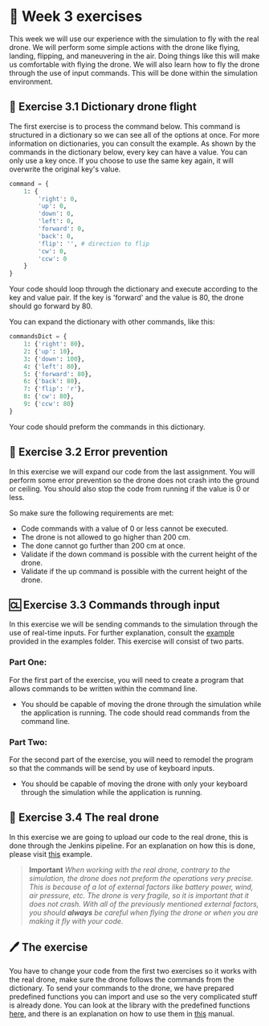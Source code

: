 # :pencil: Week 3 exercises 
This week we will use our experience with the simulation to fly with the real drone. 
We will perform some simple actions with the drone like flying, landing, flipping, and maneuvering in the air. 
Doing things like this will make us comfortable with flying the drone.
We will also learn how to fly the drone through the use of input commands. This will be done within the simulation environment.

## :closed_book: Exercise 3.1 Dictionary drone flight

The first exercise is to process the command below. This command is structured in a dictionary so we can see all of the options at once. For more information on dictionaries, you can consult the example. As shown by the commands in the dictionary below, every key can have a value. You can only use a key once. If you choose to use the same key again, it will overwrite the original key's value.

```python
command = {
    1: {
        'right': 0,
        'up': 0,
        'down': 0,
        'left': 0,
        'forward': 0,
        'back': 0,
        'flip': '', # direction to flip
        'cw': 0,
        'ccw': 0
    }
}
```

Your code should loop through the dictionary and execute according to the key and value pair. If the key is 'forward' and the value is 80, the drone should go forward by 80.

You can expand the dictionary with other commands, like this:

```python
commandsDict = {
    1: {'right': 80},
    2: {'up': 10},
    3: {'down': 100},
    4: {'left': 80},
    5: {'forward': 80},
    6: {'back': 80},
    7: {'flip': 'r'},
    8: {'cw': 80},
    9: {'ccw': 80}
}
```

Your code should preform the commands in this dictionary. 

## :no_entry_sign: Exercise 3.2 Error prevention 

In this exercise we will expand our code from the last assignment. 
You will perform some error prevention so the drone does not crash into the ground or ceiling. 
You should also stop the code from running if the value is 0 or less.

So make sure the following requirements are met:
- Code commands with a value of 0 or less cannot be executed.
- The drone is not allowed to go higher than 200 cm.
- The done cannot go further than 200 cm at once.
- Validate if the down command is possible with the current height of the drone.
- Validate if the up command is possible with the current height of the drone.

## :cl: Exercise 3.3 Commands through input

In this exercise we will be sending commands to the simulation through the use of real-time inputs. 
For further explanation, consult the [example](/Week%203/Examples/Input.md) provided in the examples folder. 
This exercise will consist of two parts.

### Part One:

For the first part of the exercise, you will need to create a program that allows commands to be written within the command line. 

- You should be capable of moving the drone through the simulation while the application is running. The code should read commands from the command line.

### Part Two:

For the second part of the exercise, you will need to remodel the program so that the commands will be send by use of keyboard inputs. 

- You should be capable of moving the drone with only your keyboard through the simulation while the application is running.

## :helicopter: Exercise 3.4 The real drone

In this exercise we are going to upload our code to the real drone, this is done through the Jenkins pipeline. For an explanation on how this is done, please visit [this](/Week%203/Examples/DroneConnection.md) example. 

>**Important** *When working with the real drone, contrary to the simulation, the drone does not preform the operations very precise. This is because of a lot of external factors like battery power, wind, air pressure, etc. The drone is very fragile, so it is important that it does not crash. With all of the previously mentioned external factors, you should **always** be careful when flying the drone or when you are making it fly with your code.*

## :pen: The exercise

You have to change your code from the first two exercises so it works with the real drone, make sure the drone follows the commands from the dictionary. To send your commands to the drone, we have prepared predefined functions you can import and use so the very complicated stuff is already done. You can look at the library with the predefined functions [here](/Libraries/tello_code_execution.py), and there is an explanation on how to use them in [this](/Week%203/Examples/DroneExecution.md) manual.
